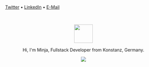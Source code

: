 [Twitter](https://twitter.com/minja_ppp) • [LinkedIn](https://www.linkedin.com/in/milijan-popovic/) • [E-Mail](mailto:milijan.popovic@web.de)

<br>
<br>

<div align='center'>
   <a href="https://wangchujiang.com/">
    <img width="60" height="60" src="https://user-images.githubusercontent.com/77694499/139705948-b36de4b3-c3a8-490f-903a-7979c2c785cd.png" /> 
   </a>

  <p>Hi, I'm Minja, Fullstack Developer from Konstanz, Germany.</p>
  
  <a href="https://wangchujiang.com/">
    <img src="https://github-readme-stats.vercel.app/api?username=minime89-maker&show_icons=true&icon_color=805AD5&text_color=718096&bg_color=ffffff&count_private=true&hide_title=true&hide_border=true&hide=contribs,issues" />
  </a>
</div>

